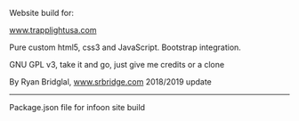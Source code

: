 Website build for:

www.trapplightusa.com

Pure custom html5, css3 and JavaScript. Bootstrap integration.

GNU GPL v3, take it and go, just give me credits or a clone

By Ryan Bridglal, www.srbridge.com 2018/2019 update




--------------------------------------------------------------------------------------
Package.json file for infoon site build
